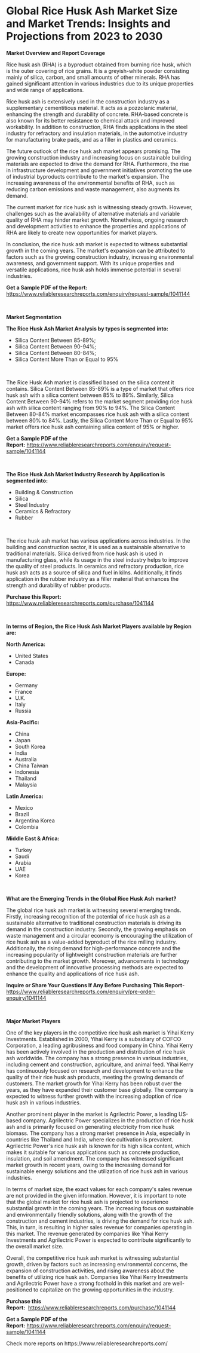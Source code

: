 <p><h1>Global Rice Husk Ash Market Size and Market Trends: Insights and Projections from 2023 to 2030</h1></p><p><strong>Market Overview and Report Coverage</strong></p>
<p><p>Rice husk ash (RHA) is a byproduct obtained from burning rice husk, which is the outer covering of rice grains. It is a greyish-white powder consisting mainly of silica, carbon, and small amounts of other minerals. RHA has gained significant attention in various industries due to its unique properties and wide range of applications.</p><p>Rice husk ash is extensively used in the construction industry as a supplementary cementitious material. It acts as a pozzolanic material, enhancing the strength and durability of concrete. RHA-based concrete is also known for its better resistance to chemical attack and improved workability. In addition to construction, RHA finds applications in the steel industry for refractory and insulation materials, in the automotive industry for manufacturing brake pads, and as a filler in plastics and ceramics.</p><p>The future outlook of the rice husk ash market appears promising. The growing construction industry and increasing focus on sustainable building materials are expected to drive the demand for RHA. Furthermore, the rise in infrastructure development and government initiatives promoting the use of industrial byproducts contribute to the market's expansion. The increasing awareness of the environmental benefits of RHA, such as reducing carbon emissions and waste management, also augments its demand.</p><p>The current market for rice husk ash is witnessing steady growth. However, challenges such as the availability of alternative materials and variable quality of RHA may hinder market growth. Nonetheless, ongoing research and development activities to enhance the properties and applications of RHA are likely to create new opportunities for market players.</p><p>In conclusion, the rice husk ash market is expected to witness substantial growth in the coming years. The market's expansion can be attributed to factors such as the growing construction industry, increasing environmental awareness, and government support. With its unique properties and versatile applications, rice husk ash holds immense potential in several industries.</p></p>
<p><strong>Get a Sample PDF of the Report:</strong> <a href="https://www.reliableresearchreports.com/enquiry/request-sample/1041144">https://www.reliableresearchreports.com/enquiry/request-sample/1041144</a></p>
<p>&nbsp;</p>
<p><strong>Market Segmentation</strong></p>
<p><strong>The Rice Husk Ash Market Analysis by types is segmented into:</strong></p>
<p><ul><li>Silica Content Between 85-89%;</li><li>Silica Content Between 90-94%;</li><li>Silica Content Between 80-84%;</li><li>Silica Content More Than or Equal to 95%</li></ul></p>
<p>&nbsp;</p>
<p><p>The Rice Husk Ash market is classified based on the silica content it contains. Silica Content Between 85-89% is a type of market that offers rice husk ash with a silica content between 85% to 89%. Similarly, Silica Content Between 90-94% refers to the market segment providing rice husk ash with silica content ranging from 90% to 94%. The Silica Content Between 80-84% market encompasses rice husk ash with a silica content between 80% to 84%. Lastly, the Silica Content More Than or Equal to 95% market offers rice husk ash containing silica content of 95% or higher.</p></p>
<p><strong>Get a Sample PDF of the Report:</strong>&nbsp;<a href="https://www.reliableresearchreports.com/enquiry/request-sample/1041144">https://www.reliableresearchreports.com/enquiry/request-sample/1041144</a></p>
<p>&nbsp;</p>
<p><strong>The Rice Husk Ash Market Industry Research by Application is segmented into:</strong></p>
<p><ul><li>Building & Construction</li><li>Silica</li><li>Steel Industry</li><li>Ceramics & Refractory</li><li>Rubber</li></ul></p>
<p>&nbsp;</p>
<p><p>The rice husk ash market has various applications across industries. In the building and construction sector, it is used as a sustainable alternative to traditional materials. Silica derived from rice husk ash is used in manufacturing glass, while its usage in the steel industry helps to improve the quality of steel products. In ceramics and refractory production, rice husk ash acts as a source of silica and fuel in kilns. Additionally, it finds application in the rubber industry as a filler material that enhances the strength and durability of rubber products.</p></p>
<p><strong>Purchase this Report:</strong>&nbsp; <a href="https://www.reliableresearchreports.com/purchase/1041144">https://www.reliableresearchreports.com/purchase/1041144</a></p>
<p>&nbsp;</p>
<p><strong>In terms of Region, the Rice Husk Ash Market Players available by Region are:</strong></p>
<p>
    <p> <strong> North America: </strong>
        <ul>
            <li>United States</li>
            <li>Canada</li>
        </ul>
        </p> 
    <p> <strong> Europe: </strong>
        <ul>
            <li>Germany</li>
            <li>France</li>
            <li>U.K.</li>
            <li>Italy</li>
            <li>Russia</li>
        </ul>
        </p> 
    <p> <strong> Asia-Pacific: </strong>
        <ul>
            <li>China</li>
            <li>Japan</li>
            <li>South Korea</li>
            <li>India</li>
            <li>Australia</li>
            <li>China Taiwan</li>
            <li>Indonesia</li>
            <li>Thailand</li>
            <li>Malaysia</li>
        </ul>
        </p> 
    <p> <strong> Latin America: </strong>
        <ul>
            <li>Mexico</li>
            <li>Brazil</li>
            <li>Argentina Korea</li>
            <li>Colombia</li>
        </ul>
        </p> 
    <p> <strong> Middle East & Africa: </strong>
        <ul>
            <li>Turkey</li>
            <li>Saudi</li>
            <li>Arabia</li>
            <li>UAE</li>
            <li>Korea</li>
        </ul>
    </p>
    </p>
<p>&nbsp;</p>
<p><strong>What are the Emerging Trends in the Global Rice Husk Ash market?</strong></p>
<p><p>The global rice husk ash market is witnessing several emerging trends. Firstly, increasing recognition of the potential of rice husk ash as a sustainable alternative to traditional construction materials is driving its demand in the construction industry. Secondly, the growing emphasis on waste management and a circular economy is encouraging the utilization of rice husk ash as a value-added byproduct of the rice milling industry. Additionally, the rising demand for high-performance concrete and the increasing popularity of lightweight construction materials are further contributing to the market growth. Moreover, advancements in technology and the development of innovative processing methods are expected to enhance the quality and applications of rice husk ash.</p></p>
<p><strong>Inquire or Share Your Questions If Any Before Purchasing This Report</strong>- <a href="https://www.reliableresearchreports.com/enquiry/pre-order-enquiry/1041144">https://www.reliableresearchreports.com/enquiry/pre-order-enquiry/1041144</a></p>
<p>&nbsp;</p>
<p><strong>Major Market Players</strong></p>
<p><p>One of the key players in the competitive rice husk ash market is Yihai Kerry Investments. Established in 2000, Yihai Kerry is a subsidiary of COFCO Corporation, a leading agribusiness and food company in China. Yihai Kerry has been actively involved in the production and distribution of rice husk ash worldwide. The company has a strong presence in various industries, including cement and construction, agriculture, and animal feed. Yihai Kerry has continuously focused on research and development to enhance the quality of their rice husk ash products, meeting the growing demands of customers. The market growth for Yihai Kerry has been robust over the years, as they have expanded their customer base globally. The company is expected to witness further growth with the increasing adoption of rice husk ash in various industries.</p><p>Another prominent player in the market is Agrilectric Power, a leading US-based company. Agrilectric Power specializes in the production of rice husk ash and is primarily focused on generating electricity from rice husk biomass. The company has a strong market presence in Asia, especially in countries like Thailand and India, where rice cultivation is prevalent. Agrilectric Power's rice husk ash is known for its high silica content, which makes it suitable for various applications such as concrete production, insulation, and soil amendment. The company has witnessed significant market growth in recent years, owing to the increasing demand for sustainable energy solutions and the utilization of rice husk ash in various industries.</p><p>In terms of market size, the exact values for each company's sales revenue are not provided in the given information. However, it is important to note that the global market for rice husk ash is projected to experience substantial growth in the coming years. The increasing focus on sustainable and environmentally friendly solutions, along with the growth of the construction and cement industries, is driving the demand for rice husk ash. This, in turn, is resulting in higher sales revenue for companies operating in this market. The revenue generated by companies like Yihai Kerry Investments and Agrilectric Power is expected to contribute significantly to the overall market size.</p><p>Overall, the competitive rice husk ash market is witnessing substantial growth, driven by factors such as increasing environmental concerns, the expansion of construction activities, and rising awareness about the benefits of utilizing rice husk ash. Companies like Yihai Kerry Investments and Agrilectric Power have a strong foothold in this market and are well-positioned to capitalize on the growing opportunities in the industry.</p></p>
<p><strong>Purchase this Report:</strong>&nbsp;&nbsp;<a href="https://www.reliableresearchreports.com/purchase/1041144">https://www.reliableresearchreports.com/purchase/1041144</a></p>
<p></p>
<p><strong>Get a Sample PDF of the Report:</strong>&nbsp;<a href="https://www.reliableresearchreports.com/enquiry/request-sample/1041144">https://www.reliableresearchreports.com/enquiry/request-sample/1041144</a></p>
<p>Check more reports on https://www.reliableresearchreports.com/</p>